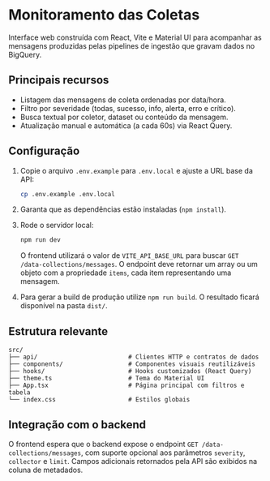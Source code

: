 # Monitoramento das Coletas

Interface web construída com React, Vite e Material UI para acompanhar as mensagens produzidas pelas pipelines de ingestão que
gravam dados no BigQuery.

## Principais recursos

- Listagem das mensagens de coleta ordenadas por data/hora.
- Filtro por severidade (todas, sucesso, info, alerta, erro e crítico).
- Busca textual por coletor, dataset ou conteúdo da mensagem.
- Atualização manual e automática (a cada 60s) via React Query.

## Configuração

1. Copie o arquivo `.env.example` para `.env.local` e ajuste a URL base da API:

   ```bash
   cp .env.example .env.local
   ```

2. Garanta que as dependências estão instaladas (`npm install`).

3. Rode o servidor local:

   ```bash
   npm run dev
   ```

   O frontend utilizará o valor de `VITE_API_BASE_URL` para buscar `GET /data-collections/messages`. O endpoint deve retornar um
   array ou um objeto com a propriedade `items`, cada item representando uma mensagem.

4. Para gerar a build de produção utilize `npm run build`. O resultado ficará disponível na pasta `dist/`.

## Estrutura relevante

```
src/
├── api/                         # Clientes HTTP e contratos de dados
├── components/                  # Componentes visuais reutilizáveis
├── hooks/                       # Hooks customizados (React Query)
├── theme.ts                     # Tema do Material UI
├── App.tsx                      # Página principal com filtros e tabela
└── index.css                    # Estilos globais
```

## Integração com o backend

O frontend espera que o backend expose o endpoint `GET /data-collections/messages`, com suporte opcional aos parâmetros
`severity`, `collector` e `limit`. Campos adicionais retornados pela API são exibidos na coluna de metadados.


